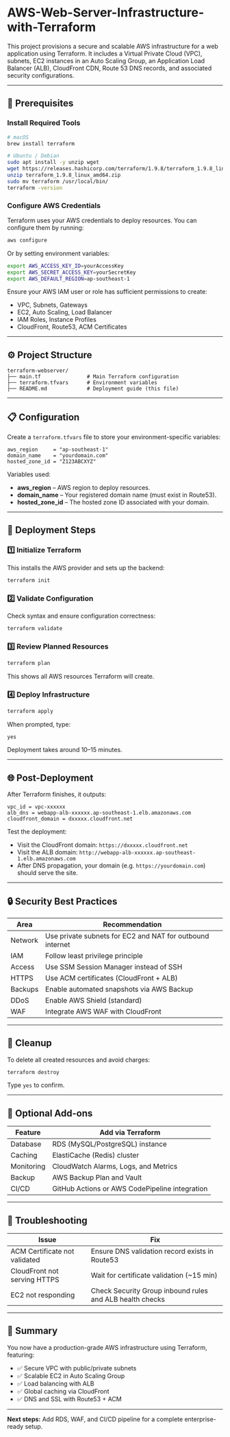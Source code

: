 # AWS-Web-Server-Infrastructure-with-Terraform


This project provisions a secure and scalable AWS infrastructure for a web application using Terraform. It includes a Virtual Private Cloud (VPC), subnets, EC2 instances in an Auto Scaling Group, an Application Load Balancer (ALB), CloudFront CDN, Route 53 DNS records, and associated security configurations.

---

## 🧰 Prerequisites

### Install Required Tools

```bash
# macOS
brew install terraform

# Ubuntu / Debian
sudo apt install -y unzip wget
wget https://releases.hashicorp.com/terraform/1.9.8/terraform_1.9.8_linux_amd64.zip
unzip terraform_1.9.8_linux_amd64.zip
sudo mv terraform /usr/local/bin/
terraform -version
```

### Configure AWS Credentials

Terraform uses your AWS credentials to deploy resources. You can configure them by running:

```bash
aws configure
```

Or by setting environment variables:

```bash
export AWS_ACCESS_KEY_ID=yourAccessKey
export AWS_SECRET_ACCESS_KEY=yourSecretKey
export AWS_DEFAULT_REGION=ap-southeast-1
```

Ensure your AWS IAM user or role has sufficient permissions to create:

* VPC, Subnets, Gateways
* EC2, Auto Scaling, Load Balancer
* IAM Roles, Instance Profiles
* CloudFront, Route53, ACM Certificates

---

## ⚙️ Project Structure

```
terraform-webserver/
├── main.tf               # Main Terraform configuration
├── terraform.tfvars      # Environment variables
├── README.md             # Deployment guide (this file)
```

---

## 📋 Configuration

Create a `terraform.tfvars` file to store your environment-specific variables:

```hcl
aws_region     = "ap-southeast-1"
domain_name    = "yourdomain.com"
hosted_zone_id = "Z123ABCXYZ"
```

Variables used:

* **aws_region** – AWS region to deploy resources.
* **domain_name** – Your registered domain name (must exist in Route53).
* **hosted_zone_id** – The hosted zone ID associated with your domain.

---

## 🚀 Deployment Steps

### 1️⃣ Initialize Terraform

This installs the AWS provider and sets up the backend:

```bash
terraform init
```

### 2️⃣ Validate Configuration

Check syntax and ensure configuration correctness:

```bash
terraform validate
```

### 3️⃣ Review Planned Resources

```bash
terraform plan
```

This shows all AWS resources Terraform will create.

### 4️⃣ Deploy Infrastructure

```bash
terraform apply
```

When prompted, type:

```
yes
```

Deployment takes around 10–15 minutes.

---

## 🌐 Post-Deployment

After Terraform finishes, it outputs:

```
vpc_id = vpc-xxxxxx
alb_dns = webapp-alb-xxxxxx.ap-southeast-1.elb.amazonaws.com
cloudfront_domain = dxxxxx.cloudfront.net
```

Test the deployment:

* Visit the CloudFront domain: `https://dxxxxx.cloudfront.net`
* Visit the ALB domain: `http://webapp-alb-xxxxxx.ap-southeast-1.elb.amazonaws.com`
* After DNS propagation, your domain (e.g. `https://yourdomain.com`) should serve the site.

---

## 🔒 Security Best Practices

| Area    | Recommendation                                            |
| ------- | --------------------------------------------------------- |
| Network | Use private subnets for EC2 and NAT for outbound internet |
| IAM     | Follow least privilege principle                          |
| Access  | Use SSM Session Manager instead of SSH                    |
| HTTPS   | Use ACM certificates (CloudFront + ALB)                   |
| Backups | Enable automated snapshots via AWS Backup                 |
| DDoS    | Enable AWS Shield (standard)                              |
| WAF     | Integrate AWS WAF with CloudFront                         |

---

## 🧹 Cleanup

To delete all created resources and avoid charges:

```bash
terraform destroy
```

Type `yes` to confirm.

---

## 🧱 Optional Add-ons

| Feature    | Add via Terraform                              |
| ---------- | ---------------------------------------------- |
| Database   | RDS (MySQL/PostgreSQL) instance                |
| Caching    | ElastiCache (Redis) cluster                    |
| Monitoring | CloudWatch Alarms, Logs, and Metrics           |
| Backup     | AWS Backup Plan and Vault                      |
| CI/CD      | GitHub Actions or AWS CodePipeline integration |

---

## 🧭 Troubleshooting

| Issue                         | Fix                                                      |
| ----------------------------- | -------------------------------------------------------- |
| ACM Certificate not validated | Ensure DNS validation record exists in Route53           |
| CloudFront not serving HTTPS  | Wait for certificate validation (~15 min)                |
| EC2 not responding            | Check Security Group inbound rules and ALB health checks |

---

## 🏁 Summary

You now have a production-grade AWS infrastructure using Terraform, featuring:

* ✅ Secure VPC with public/private subnets
* ✅ Scalable EC2 in Auto Scaling Group
* ✅ Load balancing with ALB
* ✅ Global caching via CloudFront
* ✅ DNS and SSL with Route53 + ACM

---

**Next steps:** Add RDS, WAF, and CI/CD pipeline for a complete enterprise-ready setup.

